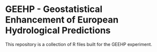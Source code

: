 # GEEHP - Geostatistical Enhancement of European Hydrological Predictions

This repository is a collection of R files built for the GEEHP experiment. 
